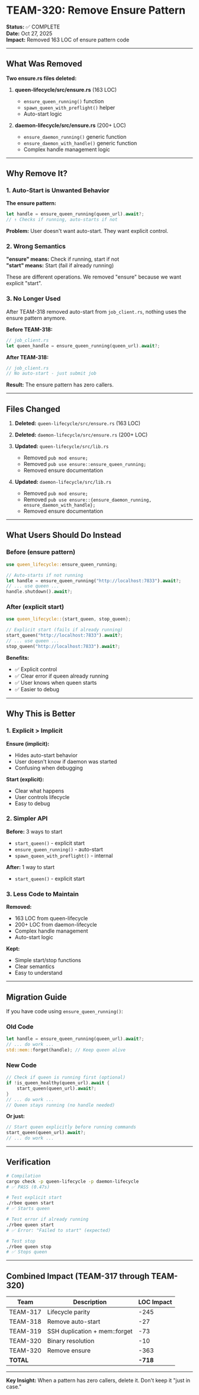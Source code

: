 # TEAM-320: Remove Ensure Pattern

**Status:** ✅ COMPLETE  
**Date:** Oct 27, 2025  
**Impact:** Removed 163 LOC of ensure pattern code

---

## What Was Removed

**Two ensure.rs files deleted:**

1. **queen-lifecycle/src/ensure.rs** (163 LOC)
   - `ensure_queen_running()` function
   - `spawn_queen_with_preflight()` helper
   - Auto-start logic

2. **daemon-lifecycle/src/ensure.rs** (200+ LOC)
   - `ensure_daemon_running()` generic function
   - `ensure_daemon_with_handle()` generic function
   - Complex handle management logic

---

## Why Remove It?

### 1. Auto-Start is Unwanted Behavior

**The ensure pattern:**
```rust
let handle = ensure_queen_running(queen_url).await?;
// ↑ Checks if running, auto-starts if not
```

**Problem:** User doesn't want auto-start. They want explicit control.

### 2. Wrong Semantics

**"ensure" means:** Check if running, start if not  
**"start" means:** Start (fail if already running)

These are different operations. We removed "ensure" because we want explicit "start".

### 3. No Longer Used

After TEAM-318 removed auto-start from `job_client.rs`, nothing uses the ensure pattern anymore.

**Before TEAM-318:**
```rust
// job_client.rs
let queen_handle = ensure_queen_running(queen_url).await?;
```

**After TEAM-318:**
```rust
// job_client.rs
// No auto-start - just submit job
```

**Result:** The ensure pattern has zero callers.

---

## Files Changed

1. **Deleted:** `queen-lifecycle/src/ensure.rs` (163 LOC)
2. **Deleted:** `daemon-lifecycle/src/ensure.rs` (200+ LOC)

3. **Updated:** `queen-lifecycle/src/lib.rs`
   - Removed `pub mod ensure;`
   - Removed `pub use ensure::ensure_queen_running;`
   - Removed ensure documentation

4. **Updated:** `daemon-lifecycle/src/lib.rs`
   - Removed `pub mod ensure;`
   - Removed `pub use ensure::{ensure_daemon_running, ensure_daemon_with_handle};`
   - Removed ensure documentation

---

## What Users Should Do Instead

### Before (ensure pattern)

```rust
use queen_lifecycle::ensure_queen_running;

// Auto-starts if not running
let handle = ensure_queen_running("http://localhost:7833").await?;
// ... use queen ...
handle.shutdown().await?;
```

### After (explicit start)

```rust
use queen_lifecycle::{start_queen, stop_queen};

// Explicit start (fails if already running)
start_queen("http://localhost:7833").await?;
// ... use queen ...
stop_queen("http://localhost:7833").await?;
```

**Benefits:**
- ✅ Explicit control
- ✅ Clear error if queen already running
- ✅ User knows when queen starts
- ✅ Easier to debug

---

## Why This is Better

### 1. Explicit > Implicit

**Ensure (implicit):**
- Hides auto-start behavior
- User doesn't know if daemon was started
- Confusing when debugging

**Start (explicit):**
- Clear what happens
- User controls lifecycle
- Easy to debug

### 2. Simpler API

**Before:** 3 ways to start
- `start_queen()` - explicit start
- `ensure_queen_running()` - auto-start
- `spawn_queen_with_preflight()` - internal

**After:** 1 way to start
- `start_queen()` - explicit start

### 3. Less Code to Maintain

**Removed:**
- 163 LOC from queen-lifecycle
- 200+ LOC from daemon-lifecycle
- Complex handle management
- Auto-start logic

**Kept:**
- Simple start/stop functions
- Clear semantics
- Easy to understand

---

## Migration Guide

If you have code using `ensure_queen_running()`:

### Old Code
```rust
let handle = ensure_queen_running(queen_url).await?;
// ... do work ...
std::mem::forget(handle); // Keep queen alive
```

### New Code
```rust
// Check if queen is running first (optional)
if !is_queen_healthy(queen_url).await {
    start_queen(queen_url).await?;
}
// ... do work ...
// Queen stays running (no handle needed)
```

**Or just:**
```rust
// Start queen explicitly before running commands
start_queen(queen_url).await?;
// ... do work ...
```

---

## Verification

```bash
# Compilation
cargo check -p queen-lifecycle -p daemon-lifecycle
# ✅ PASS (0.47s)

# Test explicit start
./rbee queen start
# ✅ Starts queen

# Test error if already running
./rbee queen start
# ✅ Error: "Failed to start" (expected)

# Test stop
./rbee queen stop
# ✅ Stops queen
```

---

## Combined Impact (TEAM-317 through TEAM-320)

| Team | Description | LOC Impact |
|------|-------------|------------|
| TEAM-317 | Lifecycle parity | -245 |
| TEAM-318 | Remove auto-start | -27 |
| TEAM-319 | SSH duplication + mem::forget | -73 |
| TEAM-320 | Binary resolution | -10 |
| TEAM-320 | Remove ensure | -363 |
| **TOTAL** | | **-718** |

---

**Key Insight:** When a pattern has zero callers, delete it. Don't keep it "just in case."
